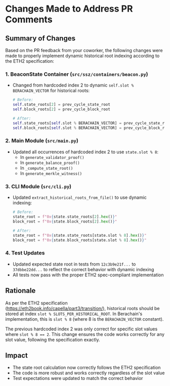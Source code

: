 # Changes Made to Address PR Comments

## Summary of Changes

Based on the PR feedback from your coworker, the following changes were made to properly implement dynamic historical root indexing according to the ETH2 specification:

### 1. BeaconState Container (`src/ssz/containers/beacon.py`)
- Changed from hardcoded index 2 to dynamic `self.slot % BERACHAIN_VECTOR` for historical roots:
  ```python
  # Before:
  self.state_roots[2] = prev_cycle_state_root
  self.block_roots[2] = prev_cycle_block_root
  
  # After:
  self.state_roots[self.slot % BERACHAIN_VECTOR] = prev_cycle_state_root
  self.block_roots[self.slot % BERACHAIN_VECTOR] = prev_cycle_block_root
  ```

### 2. Main Module (`src/main.py`)
- Updated all occurrences of hardcoded index 2 to use `state.slot % 8`:
  - In `generate_validator_proof()`
  - In `generate_balance_proof()`
  - In `_compute_state_root()`
  - In `generate_merkle_witness()`

### 3. CLI Module (`src/cli.py`)
- Updated `extract_historical_roots_from_file()` to use dynamic indexing:
  ```python
  # Before:
  state_root = f"0x{state.state_roots[2].hex()}"
  block_root = f"0x{state.block_roots[2].hex()}"
  
  # After:
  state_root = f"0x{state.state_roots[state.slot % 8].hex()}"
  block_root = f"0x{state.block_roots[state.slot % 8].hex()}"
  ```

### 4. Test Updates
- Updated expected state root in tests from `12c3b9e21f...` to `37dbbe22dd...` to reflect the correct behavior with dynamic indexing
- All tests now pass with the proper ETH2 spec-compliant implementation

## Rationale

As per the ETH2 specification (https://eth2book.info/capella/part3/transition/), historical roots should be stored at index `slot % SLOTS_PER_HISTORICAL_ROOT`. In Berachain's implementation, this is `slot % 8` (where 8 is the `BERACHAIN_VECTOR` constant).

The previous hardcoded index 2 was only correct for specific slot values where `slot % 8 == 2`. This change ensures the code works correctly for any slot value, following the specification exactly.

## Impact

- The state root calculation now correctly follows the ETH2 specification
- The code is more robust and works correctly regardless of the slot value
- Test expectations were updated to match the correct behavior